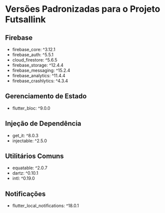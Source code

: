 # Versões Padronizadas para o Projeto Futsallink

## Firebase
- firebase_core: ^3.12.1
- firebase_auth: ^5.5.1
- cloud_firestore: ^5.6.5
- firebase_storage: ^12.4.4
- firebase_messaging: ^15.2.4
- firebase_analytics: ^11.4.4
- firebase_crashlytics: ^4.3.4

## Gerenciamento de Estado
- flutter_bloc: ^9.0.0

## Injeção de Dependência
- get_it: ^8.0.3
- injectable: ^2.5.0

## Utilitários Comuns
- equatable: ^2.0.7
- dartz: ^0.10.1
- intl: ^0.19.0

## Notificações
- flutter_local_notifications: ^18.0.1